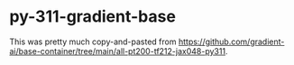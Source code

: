 # py-311-gradient-base
This was pretty much copy-and-pasted
from https://github.com/gradient-ai/base-container/tree/main/all-pt200-tf212-jax048-py311.
